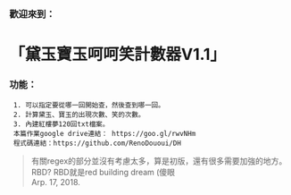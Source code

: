 ### 歡迎來到： 
# 「黛玉寶玉呵呵笑計數器V1.1」

### 功能：
     1. 可以指定要從哪一回開始查，然後查到哪一回。
     2. 計算黛玉、寶玉的出現次數、笑的次數。
     3. 內建紅樓夢120回txt檔案。
     本篇作業google drive連結： https://goo.gl/rwvNHm
     程式碼連結：https://github.com/RenoDououi/DH

>   有關regex的部分並沒有考慮太多，算是初版，還有很多需要加強的地方。<br>
>   RBD? RBD就是red building dream (傻眼<br>
>   Arp. 17, 2018.